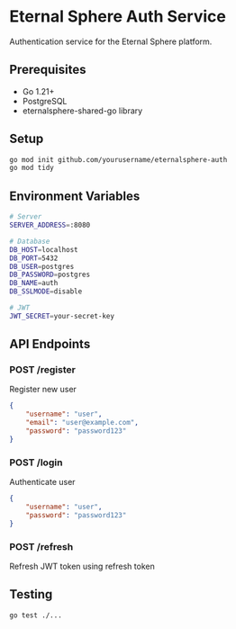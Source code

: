 # Eternal Sphere Auth Service

Authentication service for the Eternal Sphere platform.

## Prerequisites
- Go 1.21+
- PostgreSQL
- eternalsphere-shared-go library

## Setup
```bash
go mod init github.com/yourusername/eternalsphere-auth
go mod tidy
```

## Environment Variables
```bash
# Server
SERVER_ADDRESS=:8080

# Database
DB_HOST=localhost
DB_PORT=5432
DB_USER=postgres
DB_PASSWORD=postgres
DB_NAME=auth
DB_SSLMODE=disable

# JWT
JWT_SECRET=your-secret-key
```

## API Endpoints

### POST /register
Register new user
```json
{
    "username": "user",
    "email": "user@example.com",
    "password": "password123"
}
```

### POST /login
Authenticate user
```json
{
    "username": "user",
    "password": "password123"
}
```

### POST /refresh
Refresh JWT token using refresh token

## Testing
```bash
go test ./...
```
